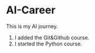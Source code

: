 # AI-Career
This is my AI journey.

1) I added the Git&Github course.
2) I started the Python course.